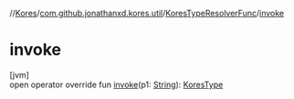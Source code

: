 //[Kores](../../../index.md)/[com.github.jonathanxd.kores.util](../index.md)/[KoresTypeResolverFunc](index.md)/[invoke](invoke.md)

# invoke

[jvm]\
open operator override fun [invoke](invoke.md)(p1: [String](https://kotlinlang.org/api/latest/jvm/stdlib/kotlin/-string/index.html)): [KoresType](../../com.github.jonathanxd.kores.type/-kores-type/index.md)
